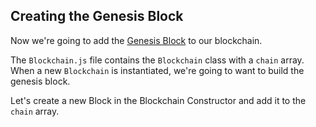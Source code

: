 ## Creating the Genesis Block

Now we're going to add the [Genesis Block](?tab=details&scroll=Genesis%20Blockchain) to our blockchain.

The `Blockchain.js` file contains the `Blockchain` class with a `chain` array. When a new `Blockchain` is instantiated, we're going to want to build the genesis block. 

Let's create a new Block in the Blockchain Constructor and add it to the `chain` array.